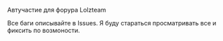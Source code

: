 Автучастие для форура Lolzteam

Все баги описывайте в Issues. Я буду стараться просматривать все и фиксить по возмоности.

